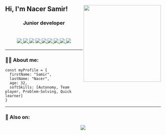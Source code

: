 
<h2> Hi, I'm Nacer Samir! <img align='right' src="https://media.giphy.com/media/2sMOUSy658zgS1CjY7/giphy.gif" width="250"></h2>

<h3>
  <div align="center">
    Junior developer
  </div>
  
  </br>
  </br>
  <div align="center">
    <div dir="auto">
      <a href="#">
        <img src="https://img.icons8.com/color/55/000000/html-5--v1.png"/>
      </a>
      <a href="#">
        <img src="https://img.icons8.com/color/55/000000/css3.png"/>
      </a>
        <img src="https://img.icons8.com/color/55/000000/javascript--v1.png"/>
      </a>
      <a href="#">
        <img src="https://img.icons8.com/color/55/python.png"/>
      </a>
      <a href="#">
        <img src="https://img.icons8.com/color/55/django.png"/>
      </a>
      <a href="#">
        <img src="https://img.icons8.com/officel/55/php-logo.png"/>
      </a>
      <a href="#">
        <img src="https://img.icons8.com/fluency/55/laravel.png"/>
      </a>
      <a href="#">
        <img src="https://img.icons8.com/color/55/my-sql.png"/>
      </a>
      <a href="#">
        <img src="https://img.icons8.com/external-outline-juicy-fish/55/external-sql-coding-and-development-outline-outline-juicy-fish.png"/>
      </a>
    </div>
  </div>
</h3>
</div>

---

### 👨‍💻 About me:
``` 
const myProfile = {
  firstName: "Samir",
  lastName: "Nacer",
  age: 32,
  softSkills: [Autonomy, Team player, Problem-Solving, Quick learner]  
}
```

---

### :mag_right: Also on:
<div align="center">
  <a href="https://www.linkedin.com/in/samir-nacer/">
    <img src="https://img.icons8.com/color/55/linkedin.png"/>
  </a>
 </div>

